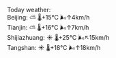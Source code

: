 Today weather:  
Beijing: ⛅️  🌡️+15°C 🌬️↑4km/h  
Tianjin: ⛅️  🌡️+16°C 🌬️↑7km/h  
Shijiazhuang: ☀️   🌡️+25°C 🌬️↖15km/h  
Tangshan: ☀️   🌡️+18°C 🌬️↑18km/h  
